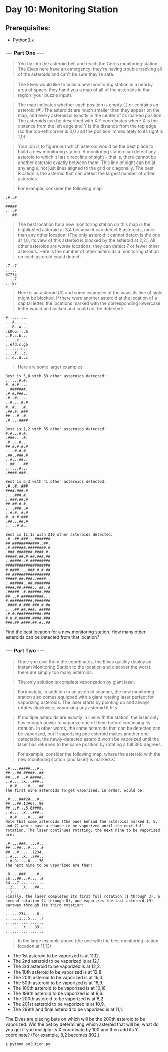 # Day 10: Monitoring Station

## Prerequisites:
*	Python3.x

### --- Part One ---
> You fly into the asteroid belt and reach the Ceres monitoring station. The Elves here have an emergency: they're having trouble tracking all of the asteroids and can't be sure they're safe.

> The Elves would like to build a new monitoring station in a nearby area of space; they hand you a map of all of the asteroids in that region (your puzzle input).

> The map indicates whether each position is empty (.) or contains an asteroid (#). The asteroids are much smaller than they appear on the map, and every asteroid is exactly in the center of its marked position. The asteroids can be described with X,Y coordinates where X is the distance from the left edge and Y is the distance from the top edge (so the top-left corner is 0,0 and the position immediately to its right is 1,0).

> Your job is to figure out which asteroid would be the best place to build a new monitoring station. A monitoring station can detect any asteroid to which it has direct line of sight - that is, there cannot be another asteroid exactly between them. This line of sight can be at any angle, not just lines aligned to the grid or diagonally. The best location is the asteroid that can detect the largest number of other asteroids.

> For example, consider the following map:
```
.#..#
.....
#####
....#
...##
```
> The best location for a new monitoring station on this map is the highlighted asteroid at 3,4 because it can detect 8 asteroids, more than any other location. (The only asteroid it cannot detect is the one at 1,0; its view of this asteroid is blocked by the asteroid at 2,2.) All other asteroids are worse locations; they can detect 7 or fewer other asteroids. Here is the number of other asteroids a monitoring station on each asteroid could detect:
```
.7..7
.....
67775
....7
...87
```
> Here is an asteroid (#) and some examples of the ways its line of sight might be blocked. If there were another asteroid at the location of a capital letter, the locations marked with the corresponding lowercase letter would be blocked and could not be detected:
```
#.........
...A......
...B..a...
.EDCG....a
..F.c.b...
.....c....
..efd.c.gb
.......c..
....f...c.
...e..d..c
```
> Here are some larger examples:
```
Best is 5,8 with 33 other asteroids detected:
......#.#.
#..#.#....
..#######.
.#.#.###..
.#..#.....
..#....#.#
#..#....#.
.##.#..###
##...#..#.
.#....####

Best is 1,2 with 35 other asteroids detected:
#.#...#.#.
.###....#.
.#....#...
##.#.#.#.#
....#.#.#.
.##..###.#
..#...##..
..##....##
......#...
.####.###.

Best is 6,3 with 41 other asteroids detected:
.#..#..###
####.###.#
....###.#.
..###.##.#
##.##.#.#.
....###..#
..#.#..#.#
#..#.#.###
.##...##.#
.....#.#..

Best is 11,13 with 210 other asteroids detected:
.#..##.###...#######
##.############..##.
.#.######.########.#
.###.#######.####.#.
#####.##.#.##.###.##
..#####..#.#########
####################
#.####....###.#.#.##
##.#################
#####.##.###..####..
..######..##.#######
####.##.####...##..#
.#####..#.######.###
##...#.##########...
#.##########.#######
.####.#.###.###.#.##
....##.##.###..#####
.#.#.###########.###
#.#.#.#####.####.###
###.##.####.##.#..##
```
Find the best location for a new monitoring station. How many other asteroids can be detected from that location?


### --- Part Two ---
> Once you give them the coordinates, the Elves quickly deploy an Instant Monitoring Station to the location and discover the worst: there are simply too many asteroids.

> The only solution is complete vaporization by giant laser.

> Fortunately, in addition to an asteroid scanner, the new monitoring station also comes equipped with a giant rotating laser perfect for vaporizing asteroids. The laser starts by pointing up and always rotates clockwise, vaporizing any asteroid it hits.

> If multiple asteroids are exactly in line with the station, the laser only has enough power to vaporize one of them before continuing its rotation. In other words, the same asteroids that can be detected can be vaporized, but if vaporizing one asteroid makes another one detectable, the newly-detected asteroid won't be vaporized until the laser has returned to the same position by rotating a full 360 degrees.

> For example, consider the following map, where the asteroid with the new monitoring station (and laser) is marked X:
```
.#....#####...#..
##...##.#####..##
##...#...#.#####.
..#.....X...###..
..#.#.....#....##
The first nine asteroids to get vaporized, in order, would be:

.#....###24...#..
##...##.13#67..9#
##...#...5.8####.
..#.....X...###..
..#.#.....#....##
Note that some asteroids (the ones behind the asteroids marked 1, 5, and 7) won't have a chance to be vaporized until the next full rotation. The laser continues rotating; the next nine to be vaporized are:

.#....###.....#..
##...##...#.....#
##...#......1234.
..#.....X...5##..
..#.9.....8....76
The next nine to be vaporized are then:

.8....###.....#..
56...9#...#.....#
34...7...........
..2.....X....##..
..1..............
Finally, the laser completes its first full rotation (1 through 3), a second rotation (4 through 8), and vaporizes the last asteroid (9) partway through its third rotation:

......234.....6..
......1...5.....7
.................
........X....89..
.................
```
> In the large example above (the one with the best monitoring station location at 11,13):

*   The 1st asteroid to be vaporized is at 11,12.
*   The 2nd asteroid to be vaporized is at 12,1.
*   The 3rd asteroid to be vaporized is at 12,2.
*   The 10th asteroid to be vaporized is at 12,8.
*   The 20th asteroid to be vaporized is at 16,0.
*   The 50th asteroid to be vaporized is at 16,9.
*   The 100th asteroid to be vaporized is at 10,16.
*   The 199th asteroid to be vaporized is at 9,6.
*   The 200th asteroid to be vaporized is at 8,2.
*   The 201st asteroid to be vaporized is at 10,9.
*   The 299th and final asteroid to be vaporized is at 11,1.

The Elves are placing bets on which will be the 200th asteroid to be vaporized. Win the bet by determining which asteroid that will be; what do you get if you multiply its X coordinate by 100 and then add its Y coordinate? (For example, 8,2 becomes 802.)

```sh
$ python solution.py
```